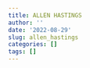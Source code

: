 ```yaml
---
title: ALLEN HASTINGS
author: ''
date: '2022-08-29'
slug: allen_hastings
categories: []
tags: []
---
```

